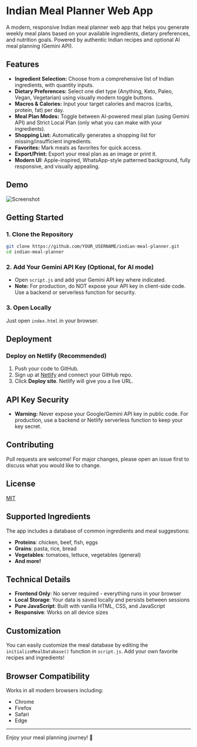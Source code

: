 # Indian Meal Planner Web App

A modern, responsive Indian meal planner web app that helps you generate weekly meal plans based on your available ingredients, dietary preferences, and nutrition goals. Powered by authentic Indian recipes and optional AI meal planning (Gemini API).

## Features
- **Ingredient Selection:** Choose from a comprehensive list of Indian ingredients, with quantity inputs.
- **Dietary Preferences:** Select one diet type (Anything, Keto, Paleo, Vegan, Vegetarian) using visually modern toggle buttons.
- **Macros & Calories:** Input your target calories and macros (carbs, protein, fat) per day.
- **Meal Plan Modes:** Toggle between AI-powered meal plan (using Gemini API) and Strict Local Plan (only what you can make with your ingredients).
- **Shopping List:** Automatically generates a shopping list for missing/insufficient ingredients.
- **Favorites:** Mark meals as favorites for quick access.
- **Export/Print:** Export your meal plan as an image or print it.
- **Modern UI:** Apple-inspired, WhatsApp-style patterned background, fully responsive, and visually appealing.

## Demo
<!-- Add a screenshot after deployment -->
![Screenshot](screenshot.png)

## Getting Started

### 1. Clone the Repository
```sh
git clone https://github.com/YOUR_USERNAME/indian-meal-planner.git
cd indian-meal-planner
```

### 2. Add Your Gemini API Key (Optional, for AI mode)
- Open `script.js` and add your Gemini API key where indicated.
- **Note:** For production, do NOT expose your API key in client-side code. Use a backend or serverless function for security.

### 3. Open Locally
Just open `index.html` in your browser.

## Deployment

### Deploy on Netlify (Recommended)
1. Push your code to GitHub.
2. Sign up at [Netlify](https://www.netlify.com/) and connect your GitHub repo.
3. Click **Deploy site**. Netlify will give you a live URL.

## API Key Security
- **Warning:** Never expose your Google/Gemini API key in public code. For production, use a backend or Netlify serverless function to keep your key secret.

## Contributing
Pull requests are welcome! For major changes, please open an issue first to discuss what you would like to change.

## License
[MIT](LICENSE)

## Supported Ingredients

The app includes a database of common ingredients and meal suggestions:

- **Proteins**: chicken, beef, fish, eggs
- **Grains**: pasta, rice, bread
- **Vegetables**: tomatoes, lettuce, vegetables (general)
- **And more!**

## Technical Details

- **Frontend Only**: No server required - everything runs in your browser
- **Local Storage**: Your data is saved locally and persists between sessions
- **Pure JavaScript**: Built with vanilla HTML, CSS, and JavaScript
- **Responsive**: Works on all device sizes

## Customization

You can easily customize the meal database by editing the `initializeMealDatabase()` function in `script.js`. Add your own favorite recipes and ingredients!

## Browser Compatibility

Works in all modern browsers including:
- Chrome
- Firefox
- Safari
- Edge

---

Enjoy your meal planning journey! 🎯 